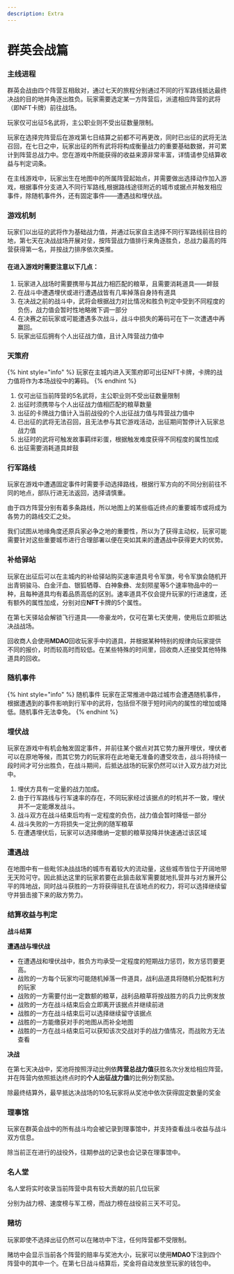 ```yaml
---
description: Extra
---
```


# 群英会战篇

### **主线进程**

群英会战由四个阵营互相敌对，通过七天的旅程分别通过不同的行军路线抵达最终决战的目的地并角逐出胜负。玩家需要选定某一方阵营后，派遣相应阵营的武将（即NFT卡牌）前往战场。

玩家仅可出征5名武将，主公职业则不受出征数量限制。

玩家在选择完阵营后在游戏第七日结算之前都不可再更改，同时已出征的武将无法召回，在七日之中，玩家出征的所有武将将构成衡量战力的重要基础数据，并可累计到阵营总战力中。您在游戏中所能获得的收益来源非常丰富，详情请参见结算收益与判定词条。

在主线游戏中，玩家出生在地图中的所属阵营起始点，并需要做出选择动作加入游戏，根据事件分支进入不同行军路线,根据路线途径附近的城市或据点并触发相应事件，除随机事件外，还有固定事件——遭遇战和埋伏战。



### 游戏机制

玩家们以出征的武将作为基础战力值，并通过玩家自主选择不同行军路线前往目的地，第七天在决战战场开展对垒，按阵营战力值排行来角逐胜负，总战力最高的阵营获得第一名，并按战力排序依次类推。

#### 在进入游戏时需要注意以下几点：

1. 玩家进入战场时需要携带与其战力相匹配的粮草，且需要消耗道具——衅鼓
2. 在战斗中遭遇埋伏或进行遭遇战皆有几率掉落自身持有道具
3. 在决战之前的战斗中，武将会根据战力对比情况和胜负判定中受到不同程度的负伤，战力值会暂时性地略微下调一部分
4. 在决赛之前玩家或可能遭遇多次战斗，战斗中损失的筹码可在下一次遭遇中再赢回。
5. 玩家出征后拥有个人出征战力值，且计入阵营战力值中

### 天策府

{% hint style="info" %}
玩家在主城内进入天策府即可出征NFT卡牌，卡牌的战力值将作为本场战役中的筹码。
{% endhint %}

1. 仅可出征当前阵营的5名武将，主公职业则不受出征数量限制
2. 出征时须携带与个人出征战力值相匹配的粮草数量
3. 出征的卡牌战力值计入当前战役的个人出征战力值与阵营战力值中
4. 已出征的武将无法召回，且无法参与其它游戏活动，出征期间暂停计入玩家总战力值
5. 出征时的武将可触发故事羁绊彩蛋，根据触发难度获得不同程度的属性加成
6. 出征需要消耗道具衅鼓

### **行军路线**

玩家在游戏中遭遇固定事件时需要手动选择路线，根据行军方向的不同分别前往不同的地点，部队行进无法返回，选择请慎重。&#x20;

由于四方阵营分别有着多条路线，所以地图上的某些临近终点的重要城市或将成为各势力的路线交汇之处。

我们试图从地缘角度还原兵家必争之地的重要性，所以为了获得主动权，玩家可能需要针对这些重要城市进行合理部署以便在突如其来的遭遇战中获得更大的优势。



### 补给驿站

玩家在出征后可以在主城内的补给驿站购买速率道具号令军旗，号令军旗会随机开出青铜骏马、白金汗血、银狐牺尊、白神象彝、龙刻陨星等5个速率物品中的一种，且每种道具均有着品质高低的区别。速率道具不仅会提升玩家的行进速度，还有额外的属性加成，分别对应**NFT**卡牌的5个属性。

在第七天驿站会解锁飞行道具——帝豪龙吟，仅可在第七天使用，使用后立即抵达决战战场。

回收商人会使用**MDAO**回收玩家手中的道具，并根据某种特别的规律向玩家提供不同的报价，时而较高时而较低。在某些特殊的时间里，回收商人还接受其他特殊道具的回收。



### **随机事件**

{% hint style="info" %}
随机事件 玩家在正常推进中路过城市会遭遇随机事件，根据遭遇到的事件影响到行军中的武将，包括但不限于短时间内的属性的增加或降低。随机事件无法幸免。
{% endhint %}

### 埋伏战

玩家在游戏中有机会触发固定事件，并前往某个据点对其它势力展开埋伏，埋伏者可以在原地等候，而其它势力的玩家将在此地毫无准备的遭受攻击，战斗将持续一段时间才可分出胜负，在战斗期间，后抵达战场的玩家仍然可以计入双方战力对比中。

1. 埋伏方具有一定量的战力加成。
2. 由于行军路线与行军速率的存在，不同玩家经过该据点的时机并不一致，埋伏并不一定能爆发战斗。
3. 战斗双方在战斗结束后均有一定程度的负伤，战力值会暂时降低一部分
4. 战斗失败的一方将损失一定比例的随军粮草
5. 在遭遇埋伏后，玩家可以选择缴纳一定额的粮草投降并快速通过该区域

### 遭遇战

在地图中有一些毗邻决战战场的城市有着较大的流动量，这些城市皆位于开阔地带无天险可守。因此抵达这里的玩家若要在此狙击敌军需要就地扎营并与对方展开公平的阵地战，同时战斗获胜的一方将获得驻扎在该地点的权力，将可以选择继续留守并狙击接下来的敌方势力。



### **结算收益与判定**

**战斗结算**

**遭遇战与埋伏战**

* 在遭遇战和埋伏战中，胜负方均承受一定程度的短期战力惩罚，败方惩罚要更高。
* 战败的一方每个玩家均可能随机掉落一件道具，战利品道具将随机分配胜利方的玩家
* 战败的一方需要付出一定数额的粮草，战利品粮草将按战胜方的兵力比例发放
* 战败的一方在战斗结束后会立即离开该据点并继续前进
* 战胜的一方在战斗结束后可以选择继续留守该据点
* 战胜的一方能缴获对手的地图从而补全地图
* 战胜的一方在战斗结束后可以获知该次交战对手的战力值情况，而战败方无法查看

**决战**

在第七天决战中，奖池将按照浮动比例依**阵营总战力值**获胜名次分发给相应阵营。并在阵营内依照抵达终点时的**个人出征战力值**的比例分割奖励。

除最终结算外，最早抵达决战场的10名玩家将从奖池中依次获得固定数量的奖金



### 理事馆

玩家在群英会战中的所有战斗均会被记录到理事馆中，并支持查看战斗收益与战斗双方信息。

除当前正在进行的战役外，往期参战的记录也会记录在理事馆中。



### **名人堂**

名人堂将实时收录当前阵营中具有较大贡献的前几位玩家

分别为战力榜、速度榜与军工榜，而战力榜在战役前三天不可见。



### 赌坊

玩家即使不选择出征仍然可以在赌坊中下注，任何阵营都不受限制。

赌坊中会显示当前各个阵营的赔率与奖池大小，玩家可以使用**MDAO**下注到四个阵营中的其中一个。在第七日战斗结算后，奖金将自动发放至玩家的钱包中。
